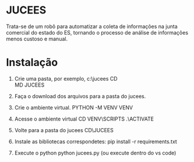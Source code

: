 # JUCEES

Trata-se de um robô para automatizar a coleta de informações na junta comercial do estado do ES, tornando o processo de análise de informações menos custoso e manual. 

# Instalação

1) Crie uma pasta, por exemplo, c:\jucees
CD\
MD JUCEES

2) Faça o download dos arquivos para a pasta do jucees.

3) Crie o ambiente virtual.
PYTHON -M VENV VENV

4) Acesse o ambiente virtual
CD VENV\SCRIPTS
.\ACTIVATE

5) Volte para a pasta do jucees
CD\JUCEES

6) Instale as bibliotecas correspondetes:
pip install -r requirements.txt

7) Execute o python
python jucees.py  (ou execute dentro do vs code)

